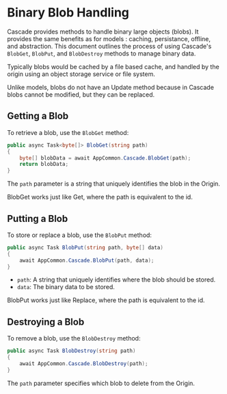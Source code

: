 # Binary Blob Handling

Cascade provides methods to handle binary large objects (blobs). It provides the same benefits as for models : 
caching, persistance, offline, and abstraction.
This document outlines the process of using Cascade's `BlobGet`, `BlobPut`, and `BlobDestroy` 
methods to manage binary data.

Typically blobs would be cached by a file based cache, and handled by the origin using an object 
storage service or file system.

Unlike models, blobs do not have an Update method because in Cascade blobs cannot be modified, 
but they can be replaced.

## Getting a Blob

To retrieve a blob, use the `BlobGet` method:

```csharp
public async Task<byte[]> BlobGet(string path)
{
    byte[] blobData = await AppCommon.Cascade.BlobGet(path);
    return blobData;
}
```

The `path` parameter is a string that uniquely identifies the blob in the Origin.

BlobGet works just like Get, where the path is equivalent to the id.  

## Putting a Blob

To store or replace a blob, use the `BlobPut` method:

```csharp
public async Task BlobPut(string path, byte[] data)
{
    await AppCommon.Cascade.BlobPut(path, data);
}
```

- `path`: A string that uniquely identifies where the blob should be stored.
- `data`: The binary data to be stored.

BlobPut works just like Replace, where the path is equivalent to the id.

## Destroying a Blob

To remove a blob, use the `BlobDestroy` method:

```csharp
public async Task BlobDestroy(string path)
{
    await AppCommon.Cascade.BlobDestroy(path);
}
```

The `path` parameter specifies which blob to delete from the Origin.

